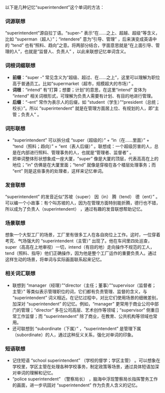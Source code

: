 以下是几种记忆“superintendent”这个单词的方法：

### 词源联想
“superintendent”源自拉丁语。“super-” 表示“在……之上、超越、超级”等含义，比如 “superman（超人）”；“intendere” 意为“引导、管理” ，后来演变成英语中的 “tend” 也有“照料、趋向”之意。将两部分结合，字面意思就是“在上面引导、管理的人”，也就是“监督人、负责人” ，以此来联想记忆单词含义。

### 词根词缀联想
 - **前缀**：“super -” 常见含义为“超级、超过、在……之上”，这里可以理解为职位高于普通员工。比如“supermarket（超市，规模超大的市场）” 。
 - **词根**：“intend” 有“打算；想要；计划”的意思，在这里“intend” 变体为 “intend” 相关词根形式，可理解为负责人需要有计划、有目的地进行管理。
 - **后缀**：“-ent” 常作为表示人的后缀，如 “student（学生）”“president（总统；校长）”。所以 “superintendent” 就是在管理方面居上位、有规划的人，即“主管；负责人” 。

### 词形联想
 - “superintendent” 可以拆分成 “super（超级的）” + “in（在……里面）” + “tend（照料；趋向）” + “ent（表人后缀）” 。联想成：一个超级厉害的人，总是在内部进行照料、管理事务的人，也就是“管理者、监督者” 。
 - 把单词整体形状想象成一座大厦，“super” 像是大厦的顶层，代表高高在上的地位；“in” 仿佛是在大厦里面；“tend” 就像是穿梭在各个楼层处理事务；而 “ent” 则是这些事务的处理者，这样来记忆单词。

### 发音联想
“superintendent” 的发音近似“苏坡（super） 因（in） 腾（tend） 德（ent）” 。可以编一个小故事：有个叫苏坡的人，因为在管理方面特别能折腾，德行也不错，所以成为了负责人（superintendent） ，通过有趣的发音联想帮助记忆。

### 场景联想
想象一个大型工厂的场景，工厂里有很多工人在各自岗位上工作。这时，一位穿着考究、气场强大的 “superintendent（主管）” 出现了。他在车间里四处巡查，super（高高在上地审视）一切，intend（有目的地）走向操作不规范的工人，tend（照料、指导）他们正确操作，因为他是整个工厂运作的重要负责人。通过这样生动的场景，将单词与实际画面联系起来记忆。

### 相关词汇联想
 - 联想到 “manager（经理）”“director（主任；董事）”“supervisor（监督者；主管）” 等类似表示管理职位的词，它们都有负责管理、监督的含义，与 “superintendent” 词义相近。在记忆过程中，对比它们使用场景的细微差别，加深对 “superintendent” 的记忆。例如，“manager” 更常用于商业公司中部门的管理；“director” 多在公司高层、艺术创作等领域；“supervisor” 侧重日常工作监督；而 “superintendent” 除了商业，在教育、公共机构等领域也常用。
 - 还可联想到 “subordinate（下属）” ，“superintendent” 是管理下属（subordinate）的人，通过这种反义关系，强化对单词的印象。

### 短语联想
 - 记住短语 “school superintendent” （学校的督学；学区主管） 。可以想象在学校里，学区主管在处理各种学校事务，制定政策等场景，通过具体短语加深对单词的理解和记忆。
 - “police superintendent” （警察局长） ，脑海中浮现警察局长指挥警务工作的画面，进一步巩固对 “superintendent” 作为负责人含义的记忆。 